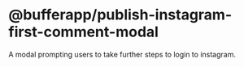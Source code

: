 # @bufferapp/publish-instagram-first-comment-modal

A modal prompting users to take further steps to login to instagram.
